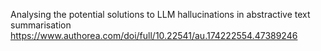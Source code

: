 Analysing the potential solutions to LLM hallucinations in abstractive text summarisation 
https://www.authorea.com/doi/full/10.22541/au.174222554.47389246
